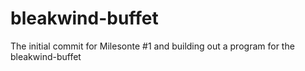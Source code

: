 # bleakwind-buffet
The initial commit for Milesonte #1 and building out a program for the bleakwind-buffet